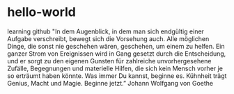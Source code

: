 # hello-world
learning github
"In dem Augenblick, in dem man sich endgültig einer Aufgabe verschreibt, bewegt sich die Vorsehung auch. Alle möglichen Dinge, die sonst nie geschehen wären, geschehen, um einem zu helfen. Ein ganzer Strom von Ereignissen wird in Gang gesetzt durch die Entscheidung, und er sorgt zu den eigenen Gunsten für zahlreiche unvorhergesehene Zufälle, Begegnungen und materielle Hilfen, die sich kein Mensch vorher je so erträumt haben könnte. Was immer Du kannst, beginne es. Kühnheit trägt Genius, Macht und Magie. Beginne jetzt.”
Johann Wolfgang von Goethe
